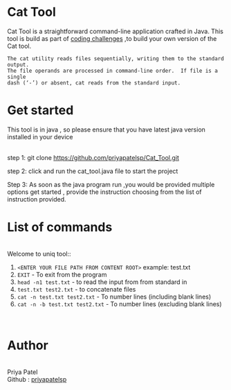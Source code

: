 
<h1>Cat Tool </h1>

Cat Tool is a straightforward command-line application crafted in Java.
This tool is build as part of <a href="https://codingchallenges.fyi/challenges/challenge-cat">coding challenges</a> ,to build your own version of the Cat tool.


```
The cat utility reads files sequentially, writing them to the standard output.
The file operands are processed in command-line order.  If file is a single
dash (‘-’) or absent, cat reads from the standard input.
```
<h1>Get started </h1>
This tool is in java , so please ensure that you have latest java version installed in your device 
<br><br>

step 1: git clone https://github.com/priyapatelsp/Cat_Tool.git

step 2: click and run the cat_tool.java file to start the project

Step 3: As soon as the java program run ,you would be provided multiple options get started , provide the instruction choosing from the list of instruction provided.


<h1>List of commands</h1>
<br>
Welcome to uniq tool::

1.  `<ENTER YOUR FILE PATH FROM CONTENT ROOT>` example: test.txt
2.  `EXIT` - To exit from the program 
3.  `head -n1 test.txt` - to read the input from from standard in
4.  `test.txt test2.txt` - to concatenate files
5.  `cat -n test.txt test2.txt` - To number lines (including blank lines)
6.  `cat -n -b test.txt test2.txt` - To number lines (excluding blank lines)

<br>
<h1>Author</h1><br>
Priya Patel <br>
Github : <a href="https://github.com/priyapatelsp">priyapatelsp</a>
